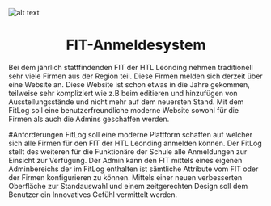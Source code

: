 
![alt text](https://www.htl-leonding.at/uploads/pics/HTL_Logo__klein.JPG)
<h1 align="center"> FIT-Anmeldesystem </h1>

Bei dem jährlich stattfindenden FIT der HTL Leonding nehmen traditionell sehr viele Firmen aus der Region teil. Diese Firmen melden sich derzeit über eine Website an. Diese Website ist schon etwas in die Jahre gekommen, teilweise sehr kompliziert wie z.B beim editieren und hinzufügen von Ausstellungsstände und nicht mehr auf dem neuersten Stand. Mit dem FitLog soll eine benutzerfreundliche moderne Website sowohl für die Firmen als auch die Admins geschaffen werden.

#Anforderungen
FitLog soll eine moderne Plattform schaffen auf welcher sich alle Firmen für den FIT der HTL Leonding anmelden können. Der FitLog stellt des weiteren für die Funktionäre der Schule alle Anmeldungen zur Einsicht zur Verfügung. Der Admin kann den FIT mittels eines eigenen Adminbereichs der im FitLog enthalten ist sämtliche Attribute vom FIT oder der Firmen konfigurieren zu können. Mittels einer neuen verbesserten Oberfläche zur Standauswahl und einem zeitgerechten Design soll dem Benutzer ein Innovatives Gefühl vermittelt werden.



